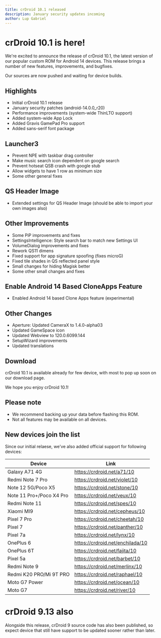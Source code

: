 ```yaml
---
title: crDroid 10.1 released
description: January security updates incoming
author: Lup Gabriel
---
```


# crDroid 10.1 is here!

We're excited to announce the release of crDroid 10.1, the latest version of our popular custom ROM for Android 14 devices. This release brings a number of new features, improvements, and bugfixes.

Our sources are now pushed and waiting for device builds.

## Highlights

* Initial crDroid 10.1 release
* January security patches (android-14.0.0_r20)
* Performance improvements (system-wide ThinLTO support)
* Added system-wide App Lock
* Added Gravis GamePad Pro support
* Added sans-serif font package

## Launcher3

* Prevent NPE with taskbar drag controller
* Make music search icon dependent on google search
* Prevent hotseat QSB crash with google stub
* Allow widgets to have 1 row as minimum size
* Some other general fixes

## QS Header Image

* Extended settings for QS Header Image (should be able to import your own images also)

## Other Improvements

* Some PiP improvements and fixes
* SettingsIntelligence: Style search bar to match new Settings UI
* VolumeDialog improvements and fixes
* Rework QS11 dimens
* Fixed support for app signature spoofing (fixes microG)
* Fixed tile shades in QS reflected panel style
* Small changes for hiding Magisk better
* Some other small changes and fixes

## Enable Android 14 Based CloneApps Feature

* Enabled Android 14 based Clone Apps feature (experimental)

## Other Changes

* Aperture: Updated CameraX to 1.4.0-alpha03
* Updated GameSpace icon
* Updated Webview to 120.0.6099.144
* SetupWizard improvements
* Updated translations

## Download

crDroid 10.1 is available already for few device, with most to pop up soon on our download page.

We hope you enjoy crDroid 10.1!

## Please note

* We recommend backing up your data before flashing this ROM.
* Not all features may be available on all devices.

## New devices join the list

Since our initial relaese, we've also added official support for following devices:  

| Device | Link |
| --- | --- |
| Galaxy A71 4G | <https://crdroid.net/a71/10> |
| Redmi Note 7 Pro | <https://crdroid.net/violet/10> |
| Note 12 5G/Poco X5 | <https://crdroid.net/stone/10> |
| Note 11 Pro+/Poco X4 Pro | <https://crdroid.net/veux/10> |
| Redmi Note 11 | <https://crdroid.net/spes/10> |
| Xiaomi MI9 | <https://crdroid.net/cepheus/10> |
| Pixel 7 Pro | <https://crdroid.net/cheetah/10> |
| Pixel 7 | <https://crdroid.net/panther/10> |
| Pixel 7a | <https://crdroid.net/lynx/10> |
| OnePlus 6 | <https://crdroid.net/enchilada/10> |
| OnePlus 6T | <https://crdroid.net/fajita/10> |
| Pixel 5a | <https://crdroid.net/barbet/10> |
| Redmi Note 9 | <https://crdroid.net/merlinx/10> |
| Redmi K20 PRO/Mi 9T PRO | <https://crdroid.net/raphael/10> |
| Moto G7 Power | <https://crdroid.net/ocean/10> |
| Moto G7 | <https://crdroid.net/river/10> |

# crDroid 9.13 also

Alongside this release, crDroid 9 source code has also been published, so expect device that still have support to be updated sooner rather than later.
